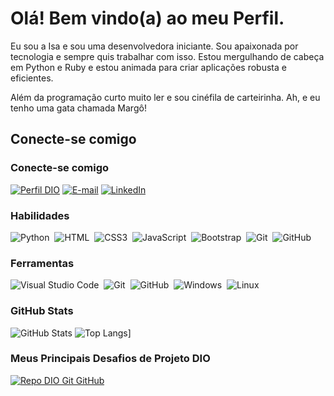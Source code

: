 <div>
    <h1>Olá! Bem vindo(a) ao meu Perfil.</h1>
    <p> Eu sou a Isa e sou uma desenvolvedora iniciante. Sou apaixonada por tecnologia e sempre quis trabalhar com isso. Estou mergulhando de cabeça em Python e Ruby e estou animada para criar aplicações robusta e eficientes.
    </p>
    <p> Além da programação curto muito ler e sou cinéfila de carteirinha. Ah, e eu tenho uma gata chamada Margô!
    </p>
</div>
<div>
    <h2>Conecte-se comigo</h2>

### Conecte-se comigo

[![Perfil DIO](https://img.shields.io/badge/-Meu%20Perfil%20na%20DIO-30A3DC?style=for-the-badge)](https://www.dio.me/users/owisa)
[![E-mail](https://img.shields.io/badge/Gmail-D14836?style=for-the-badge&logo=gmail&logoColor=white)](mailto:owisa@outlook.com)
[![LinkedIn](https://img.shields.io/badge/linkedin-%230077B5.svg?style=for-the-badge&logo=linkedin&logoColor=white)](https://www.linkedin.com/in/isa-bela/)

### Habilidades
![Python](https://img.shields.io/badge/Python-0D1117?style=for-the-badge&logo=python)&nbsp;
![HTML](https://img.shields.io/badge/HTML-000?style=for-the-badge&logo=html5&logoColor=30A3DC)&nbsp;
![CSS3](https://img.shields.io/badge/CSS3-000?style=for-the-badge&logo=css3&logoColor=E94D5F)&nbsp;
![JavaScript](https://img.shields.io/badge/JavaScript-000?style=for-the-badge&logo=javascript&logoColor=F0DB4F)&nbsp;
![Bootstrap](https://img.shields.io/badge/bootstrap-000?style=for-the-badge&logo=bootstrap&logoColor=553C7B)&nbsp;
![Git](https://img.shields.io/badge/Git-000?style=for-the-badge&logo=git&logoColor=E94D5F)&nbsp;
![GitHub](https://img.shields.io/badge/GitHub-000?style=for-the-badge&logo=github&logoColor=30A3DC)&nbsp;

### Ferramentas
![Visual Studio Code](https://img.shields.io/badge/Visual%20Studio%20Code-0078d7.svg?style=for-the-badge&logo=visual-studio-code&logoColor=white)&nbsp;
![Git](https://img.shields.io/badge/git-%23F05033.svg?style=for-the-badge&logo=git&logoColor=white)&nbsp;
![GitHub](https://img.shields.io/badge/-GitHub-0D1117?style=for-the-badge&logo=github&labelColor=0D1117)&nbsp;
![Windows](https://img.shields.io/badge/Windows-0078D6?style=for-the-badge&logo=windows&logoColor=white)&nbsp;
![Linux](https://img.shields.io/badge/Linux-FCC624?style=for-the-badge&logo=linux&logoColor=black)&nbsp;

### GitHub Stats
![GitHub Stats](https://github-readme-stats.vercel.app/api?username=istnss&show_icons=true&theme=synthwave)
![Top Langs](https://github-readme-stats.vercel.app/api/top-langs/?username=istnss&layout=compact)]


### Meus Principais Desafios de Projeto DIO

[![Repo DIO Git GitHub](https://github-readme-stats.vercel.app/api/pin/?username=elidianaandrade&repo=dio-lab-open-source&bg_color=000&border_color=30A3DC&show_icons=true&icon_color=30A3DC&title_color=E94D5F&text_color=FFF)](https://github.com/elidianaandrade/dio-lab-open-source)



